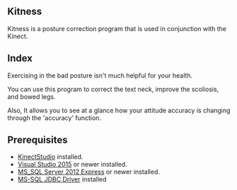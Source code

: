 ## Kitness
Kitness is a posture correction program that is used in conjunction with the Kinect.

## Index
Exercising in the bad posture isn't much helpful for your health.

You can use this program to correct the text neck, improve the scoliosis, and bowed legs.

Also, It allows you to see at a glance how your attitude accuracy is changing through the 'accuracy' function.
 
 

## Prerequisites
- [KinectStudio][1] installed.
- [Visual Studio 2015][2] or newer installed.  
- [MS_SQL Server 2012 Express][3] or newer installed. 
- [MS-SQL JDBC Driver][4] installed


[1]: http://www.microsoft.com/en-us/kinectforwindows/
[2]: https://visualstudio.microsoft.com/ko/vs/older-downloads/
[3]: http://www.microsoft.com/ko-kr/download/details.aspx?id=2906
[4]: https://www.microsoft.com/ko-kr/download/details.aspx?id=11774
